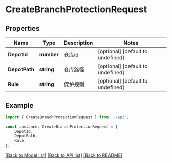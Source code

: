 # CreateBranchProtectionRequest


## Properties

Name | Type | Description | Notes
------------ | ------------- | ------------- | -------------
**DepotId** | **number** | 仓库id | [optional] [default to undefined]
**DepotPath** | **string** | 仓库路径 | [optional] [default to undefined]
**Rule** | **string** | 保护规则 | [optional] [default to undefined]

## Example

```typescript
import { CreateBranchProtectionRequest } from './api';

const instance: CreateBranchProtectionRequest = {
    DepotId,
    DepotPath,
    Rule,
};
```

[[Back to Model list]](../README.md#documentation-for-models) [[Back to API list]](../README.md#documentation-for-api-endpoints) [[Back to README]](../README.md)
